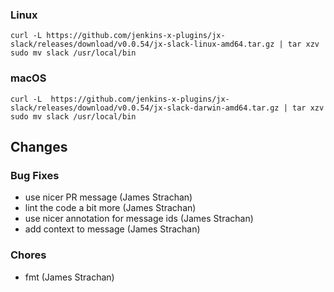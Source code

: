 ### Linux

```shell
curl -L https://github.com/jenkins-x-plugins/jx-slack/releases/download/v0.0.54/jx-slack-linux-amd64.tar.gz | tar xzv 
sudo mv slack /usr/local/bin
```

### macOS

```shell
curl -L  https://github.com/jenkins-x-plugins/jx-slack/releases/download/v0.0.54/jx-slack-darwin-amd64.tar.gz | tar xzv
sudo mv slack /usr/local/bin
```
## Changes

### Bug Fixes

* use nicer PR message (James Strachan)
* lint the code a bit more (James Strachan)
* use nicer annotation for message ids (James Strachan)
* add context to message (James Strachan)

### Chores

* fmt (James Strachan)
